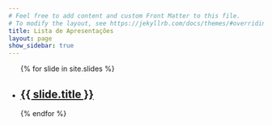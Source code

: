```yaml
---
# Feel free to add content and custom Front Matter to this file.
# To modify the layout, see https://jekyllrb.com/docs/themes/#overriding-theme-defaults
title: Lista de Apresentações
layout: page
show_sidebar: true
---
```

<ul>
  {% for slide in site.slides %}
    <li>
      <h2><a href="{{site.url}}/{{site.baseurl}}/{{ slide.url }}" target="_blank">{{ slide.title }}</a></h2>
    </li>
  {% endfor %}
</ul>